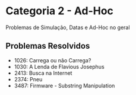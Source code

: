 # Categoria 2 - Ad-Hoc
Problemas de Simulação, Datas e Ad-Hoc no geral

## Problemas Resolvidos
- 1026: Carrega ou não Carrega?
- 1030: A Lenda de Flavious Josephus
- 2413: Busca na Internet
- 2374: Pneu
- 3487: Firmware - Substring Manipulation

